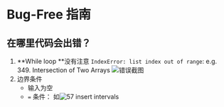 # Bug-Free 指南

## 在哪里代码会出错？

1. **While loop **没有注意 `IndexError: list index out of range`: e.g. 349. Intersection of Two Arrays ![错误截图](https://i.imgur.com/fqejzC3.png)
2. 边界条件
	- 输入为空
	- `=` 条件： 如![57 insert intervals](https://i.imgur.com/Vu9HUA8.png) 
